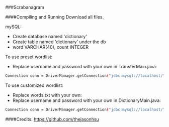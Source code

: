 ###Scrabanagram

####Compiling and Running
Download all files.

mySQL:
  + Create database named 'dictionary'
  + Create table named 'dictionary' under the db
  + word VARCHAR(40), count INTEGER
  
To use preset wordlist:
  + Replace username and password with your own in TransferMain.java:
```bash
Connection conn = DriverManager.getConnection("jdbc:mysql://localhost/" + DATABASE_NAME, "username", "password");
```

To use customized wordlist:
  + Replace words.txt with your own:
  + Replace username and password with your own in DictionaryMain.java:
```bash
Connection conn = DriverManager.getConnection("jdbc:mysql://localhost/" + DATABASE_NAME, "username", "password");
```

####Credits:
https://github.com/thejasonhsu
